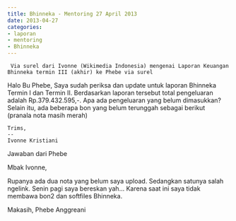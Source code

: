 ```yaml
---
title: Bhinneka - Mentoring 27 April 2013 
date: 2013-04-27
categories:
- laporan
- mentoring
- Bhinneka
---
```


     Via surel dari Ivonne (Wikimedia Indonesia) mengenai Laporan Keuangan Bhinneka termin III (akhir) ke Phebe via surel


Halo Bu Phebe, Saya sudah periksa dan update untuk laporan Bhinneka Termin I dan Termin II. Berdasarkan laporan tersebut total pengeluaran adalah Rp.379.432.595,-. Apa ada pengeluaran yang belum dimasukkan? Selain itu, ada beberapa bon yang belum terunggah sebagai berikut (pranala nota masih merah)

    Trims,
    --
    Ivonne Kristiani 

Jawaban dari Phebe

Mbak Ivonne,

Rupanya ada dua nota yang belum saya upload. Sedangkan satunya salah ngelink. Senin pagi saya bereskan yah... Karena saat ini saya tidak membawa bon2 dan softfiles Bhinneka.

Makasih, Phebe Anggreani 
